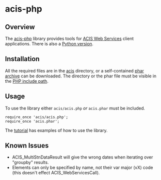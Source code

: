 acis-php
========

Overview
--------

The [acis-php][1] library provides tools for [ACIS Web Services][5] client 
applications. There is also a [Python version][7].


Installation
------------

All the required files are in the [acis][2] directory, or a self-contained
[phar archive][3] can be downloaded. The directory or the phar file must be
visible in the [PHP include path][6].


Usage
-----
To use the library either `acis/acis.php` *or* `acis.phar` must be included.
    
    require_once 'acis/acis.php'; 
    require_once 'acis.phar'; 
    
The [tutorial][4] has examples of how to use the library.
    
    
Known Issues
------------
* ACIS_MultiStnDataResult will give the wrong dates when iterating over "groupby" results.
* Elements can only be specified by name, not their var major (vX) code (this doesn't effect ACIS_WebServicesCall).


<!-- REFERENCES -->

[1]: http://github.com/mdklatt/acis-php "acis-php"
[2]: http://github.com/mdklatt/acis-php/tree/master/acis "acis"
[3]: http://github.com/mdklatt/acis-php/downloads "downloads"
[4]: http://github.com/mdklatt/acis-php/blob/master/doc/tutorial.php "tutorial"
[5]: http://data.rcc-acis.org "ACIS WS"
[6]: http://us.php.net/manual/en/ini.core.php#ini.include-path "PHP include"
[7]: http://github.com/mdklatt/acis-python "acis-python"